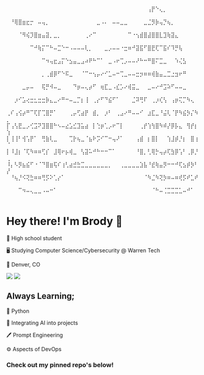⠀⠀⠀⠀⠀⠀⠀⠀⠀⠀⠀⠀⠀⠀⠀⠀⠀⠀⠀⠀⠀⠀⠀⠀⠀⠀⠀⠀⠀⠀⠀⠀⠀⠀⠀⠀⢠⡟⠑⢄⡀⠀⠀⠀⠀⠀⠀⠀⠀⠀
⠀⠘⢿⣿⣶⣖⡒⠀⠤⢤⡀⠀⠀⠀⠀⠀⠀⠀⠀⠀⠀⠀⠀⣀⠠⠄⠀⠤⠤⣀⣀⠀⠀⠀⠀⣀⣈⡻⡷⢤⡙⢦⡀⠀⠀⠀⠀⠀⠀⠀
⠀⠀⠀⠈⠻⢮⡹⣿⣶⣤⣽⡀⣀⡀⠀⠀⠀⠀⠀⠀⢀⠔⠉⠀⠀⠀⠀⠀⠀⠀⠀⠉⠐⢢⣾⣿⣼⣿⣿⣇⣹⢷⣽⣄⠀⠀⠀⠀⠀⠀
⠀⠀⠀⠀⠀⠀⠉⠚⢷⡍⠉⠓⠤⣉⠑⠒⠠⠤⠤⠤⢇⡀⠀⠀⠀⣀⡠⠤⠤⠐⣒⠶⠚⣽⣯⠋⣿⣟⢏⠉⣯⠎⠹⡛⢧⠀⠀⠀⠀⠀
⠀⠀⠀⠀⠀⠀⠀⠀⠀⠉⠲⢤⣖⣠⡍⠑⣢⣤⣀⣠⠴⠟⠓⠉⠁⠀⣀⠠⠖⢉⡠⠤⠤⠜⠓⠒⠛⣿⠍⣉⣀⠀⠀⠱⢌⣣⠀⠀⠀⠀
⠀⠀⠀⠀⠀⠀⠀⠀⠀⡀⢀⣾⡿⠋⠑⠯⣀⠀⠀⠈⠉⠒⢢⡤⠔⠊⣁⠤⠒⢉⣀⠤⠤⣒⡲⠶⠶⢾⣷⣤⣀⣉⣐⣲⠖⠛⠀⠀⠀⠀
⠀⠀⠀⠀⣀⡤⠤⠀⠀⢯⡛⠺⠤⣀⠀⠀⠀⠙⡶⠤⢄⡴⠋⠀⢶⣏⣀⠠⣎⡡⠔⢾⣭⣀⠀⠀⣀⠤⠔⠚⣩⠵⠋⠤⠤⣀⠀⠀⠀⠀
⠀⠀⡰⠊⣡⢔⣒⣂⣒⣒⡷⣄⣀⠔⠛⠒⠤⣀⡉⡆⢸⠀⢀⡔⠋⠙⣮⠋⠁⠀⠀⠀⣈⠽⢛⠏⠀⢀⡰⢎⢣⠀⢠⡶⢍⡉⠳⢄⠀⠀
⢀⠎⢠⢪⡴⠛⠉⢏⡏⢉⣿⡛⠁⠀⠀⠀⢀⡤⢋⣴⡟⠀⣾⡀⠀⡰⠃⠀⢀⣠⠔⠛⠤⠤⠊⠀⣰⣏⣀⠘⣬⢇⠈⡟⠳⣮⡳⡌⠳⡀
⡏⢠⢣⣟⣀⡠⢊⣩⠝⣹⣿⣿⠓⠢⠤⣔⣡⣊⣹⣥⣴⠀⡇⢑⡶⢁⡠⠖⠉⡇⠀⠀⠀⠀⢀⡞⢱⢳⣿⠳⠾⡜⡿⡧⣄⠀⢻⡞⡆⢱
⡇⢸⢸⠃⢺⢡⡟⠁⠀⢛⣷⢇⣀⠀⠀⠀⢉⡗⢦⣀⠈⣦⠗⡩⠊⠉⠒⢤⠜⠁⠀⠀⠀⢠⣾⠀⡆⣿⡇⠀⠀⢱⣸⡾⡘⡆⠀⣿⢰⠈
⡇⠸⣸⡆⠈⢏⠳⠶⠶⢋⡎⠀⣸⢿⠖⡦⢾⣀⠀⢣⣽⠥⠚⠓⠒⠒⠉⠁⠀⠀⠀⠀⠀⠘⣿⡀⢃⢿⡓⢤⡴⢏⣳⡿⢡⠃⢀⡿⡘⢀
⠸⡄⠣⡻⣦⣮⠋⠐⠈⠙⣿⣶⢯⠎⢰⢃⣴⣚⣓⣉⣀⣀⣀⣀⣀⣀⡀⠀⠀⢀⣀⣀⣀⣀⣱⣧⠘⣞⢷⣤⡻⠒⠒⠚⢏⣢⡾⡳⠃⡜
⠀⠘⢦⡘⠪⢝⣓⠶⠶⢛⡫⠕⢁⡔⠁⠀⠀⠀⠀⠀⠀⠀⠀⠀⠀⠀⠀⠀⠀⠀⠀⠀⠀⠀⠀⠈⠳⣈⠳⢝⡳⠶⠤⠶⢞⡫⠞⣁⠞⠀
⠀⠀⠀⠉⠲⠤⢄⣀⣀⠠⠤⠒⠁⠀⠀⠀⠀⠀⠀⠀⠀⠀⠀⠀⠀⠀⠀⠀⠀⠀⠀⠀⠀⠀⠀⠀⠀⠈⠓⠤⢈⣉⣉⣉⣁⠤⠚⠁⠀⠀

# Hey there! I'm Brody 🙂

🏫 High school student

🖥️ Studying Computer Science/Cybersecurity @ Warren Tech

📍 Denver, CO

<a target="_blank" href='https://www.linkedin.com/in/brodybroughton/'><img src='https://img.shields.io/badge/in-LinkedIn-0072b1?labelColor=0072b1&color=ffffff'></a>
<a target="_blank" href='https://medium.com/@brodyBroughton'><img src='https://img.shields.io/badge/Me-Medium-000000?labelColor=000000&color=ffffff'></a>

## Always Learning;
🐍 Python

🤖 Integrating AI into projects

🖊️ Prompt Engineering

⚙️ Aspects of DevOps

### Check out my pinned repo's below!
